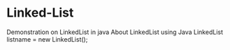 # Linked-List
Demonstration on LinkedList in java
About LinkedList using Java LinkedList<Datatype> listname = new LinkedList<Datatype>();
